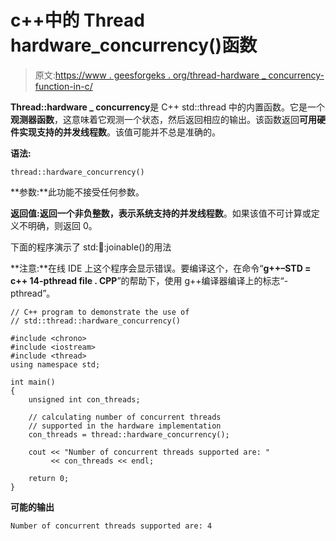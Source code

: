 # c++中的 Thread hardware_concurrency()函数

> 原文:[https://www . geesforgeks . org/thread-hardware _ concurrency-function-in-c/](https://www.geeksforgeeks.org/thread-hardware_concurrency-function-in-c/)

**Thread::hardware _ concurrency**是 C++ std::thread 中的内置函数。它是一个**观测器函数**，这意味着它观测一个状态，然后返回相应的输出。该函数返回**可用硬件实现支持的并发线程数**。该值可能并不总是准确的。

**语法:**

```
thread::hardware_concurrency()
```

**参数:**此功能不接受任何参数。

**返回值:**返回一个非负整数，表示系统支持的**并发线程数**。如果该值不可计算或定义不明确，则返回 0。

下面的程序演示了 std::thread::joinable()的用法

**注意:**在线 IDE 上这个程序会显示错误。要编译这个，在命令“**g++–STD = c++ 14-pthread file . CPP**”的帮助下，使用 g++编译器编译上的标志“-pthread”。

```
// C++ program to demonstrate the use of
// std::thread::hardware_concurrency()

#include <chrono>
#include <iostream>
#include <thread>
using namespace std;

int main()
{
    unsigned int con_threads;

    // calculating number of concurrent threads
    // supported in the hardware implementation
    con_threads = thread::hardware_concurrency();

    cout << "Number of concurrent threads supported are: "
         << con_threads << endl;

    return 0;
}
```

**可能的输出**

```
Number of concurrent threads supported are: 4
```